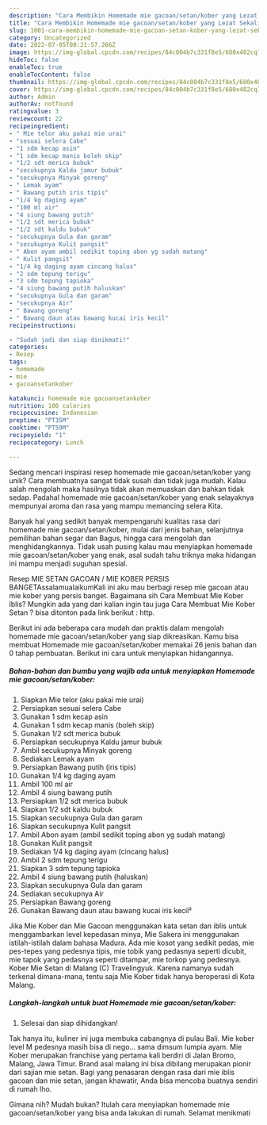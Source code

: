 ```yaml
---
description: "Cara Membikin Homemade mie gacoan/setan/kober yang Lezat Sekali"
title: "Cara Membikin Homemade mie gacoan/setan/kober yang Lezat Sekali"
slug: 1001-cara-membikin-homemade-mie-gacoan-setan-kober-yang-lezat-sekali
category: Uncategorized
date: 2022-07-05T00:21:57.266Z
image: https://img-global.cpcdn.com/recipes/84c004b7c331f8e5/680x482cq70/homemade-mie-gacoansetankober-foto-resep-utama.jpg
hideToc: false
enableToc: true
enableTocContent: false
thumbnail: https://img-global.cpcdn.com/recipes/84c004b7c331f8e5/680x482cq70/homemade-mie-gacoansetankober-foto-resep-utama.jpg
cover: https://img-global.cpcdn.com/recipes/84c004b7c331f8e5/680x482cq70/homemade-mie-gacoansetankober-foto-resep-utama.jpg
author: Admin
authorAv: notfound
ratingvalue: 3
reviewcount: 22
recipeingredient:
- " Mie telor aku pakai mie urai"
- "sesuai selera Cabe"
- "1 sdm kecap asin"
- "1 sdm kecap manis boleh skip"
- "1/2 sdt merica bubuk"
- "secukupnya Kaldu jamur bubuk"
- "secukupnya Minyak goreng"
- " Lemak ayam"
- " Bawang putih iris tipis"
- "1/4 kg daging ayam"
- "100 ml air"
- "4 siung bawang putih"
- "1/2 sdt merica bubuk"
- "1/2 sdt kaldu bubuk"
- "secukupnya Gula dan garam"
- "secukupnya Kulit pangsit"
- " Abon ayam ambil sedikit toping abon yg sudah matang"
- " Kulit pangsit"
- "1/4 kg daging ayam cincang halus"
- "2 sdm tepung terigu"
- "3 sdm tepung tapioka"
- "4 siung bawang putih haluskan"
- "secukupnya Gula dan garam"
- "secukupnya Air"
- " Bawang goreng"
- " Bawang daun atau bawang kucai iris kecil"
recipeinstructions:

- "Sudah jadi dan siap dinikmati!"
categories:
- Resep
tags:
- homemade
- mie
- gacoansetankober

katakunci: homemade mie gacoansetankober 
nutrition: 100 calories
recipecuisine: Indonesian
preptime: "PT35M"
cooktime: "PT59M"
recipeyield: "1"
recipecategory: Lunch

---
```





Sedang mencari inspirasi resep homemade mie gacoan/setan/kober yang unik? Cara membuatnya sangat tidak susah dan tidak juga mudah. Kalau salah mengolah maka hasilnya tidak akan memuaskan dan bahkan tidak sedap. Padahal homemade mie gacoan/setan/kober yang enak selayaknya mempunyai aroma dan rasa yang mampu memancing selera Kita.





Banyak hal yang sedikit banyak mempengaruhi kualitas rasa dari homemade mie gacoan/setan/kober, mulai dari jenis bahan, selanjutnya pemilihan bahan segar dan Bagus, hingga cara mengolah dan menghidangkannya. Tidak usah pusing kalau mau menyiapkan homemade mie gacoan/setan/kober yang enak,      asal sudah tahu triknya maka hidangan ini mampu menjadi suguhan spesial.














Resep MIE SETAN GACOAN / MIE KOBER PERSIS BANGETAssalamualaikumKali ini aku mau berbagi resep mie gacoan atau mie kober yang persis banget. Bagaimana sih Cara Membuat Mie Kober Iblis? Mungkin ada yang dari kalian ingin tau juga Cara Membuat Mie Kober Setan ? bisa ditonton pada link berikut : http.






Berikut ini ada beberapa cara mudah dan praktis dalam mengolah homemade mie gacoan/setan/kober yang siap dikreasikan. Kamu bisa membuat Homemade mie gacoan/setan/kober memakai 26 jenis bahan dan 0 tahap pembuatan. Berikut ini cara untuk menyiapkan hidangannya.

<!--inarticleads1-->

##### Bahan-bahan dan bumbu yang wajib ada untuk menyiapkan Homemade mie gacoan/setan/kober:

1. Siapkan  Mie telor (aku pakai mie urai)
1. Persiapkan sesuai selera Cabe
1. Gunakan 1 sdm kecap asin
1. Gunakan 1 sdm kecap manis (boleh skip)
1. Gunakan 1/2 sdt merica bubuk
1. Persiapkan secukupnya Kaldu jamur bubuk
1. Ambil secukupnya Minyak goreng
1. Sediakan  Lemak ayam
1. Persiapkan  Bawang putih (iris tipis)
1. Gunakan 1/4 kg daging ayam
1. Ambil 100 ml air
1. Ambil 4 siung bawang putih
1. Persiapkan 1/2 sdt merica bubuk
1. Siapkan 1/2 sdt kaldu bubuk
1. Siapkan secukupnya Gula dan garam
1. Siapkan secukupnya Kulit pangsit
1. Ambil  Abon ayam (ambil sedikit toping abon yg sudah matang)
1. Gunakan  Kulit pangsit
1. Sediakan 1/4 kg daging ayam (cincang halus)
1. Ambil 2 sdm tepung terigu
1. Siapkan 3 sdm tepung tapioka
1. Ambil 4 siung bawang putih (haluskan)
1. Siapkan secukupnya Gula dan garam
1. Sediakan secukupnya Air
1. Persiapkan  Bawang goreng
1. Gunakan  Bawang daun atau bawang kucai iris kecil²


Jika Mie Kober dan Mie Gacoan menggunakan kata setan dan iblis untuk menggambarkan level kepedasan minya, Mie Sakera ini menggunakan istilah-istilah dalam bahasa Madura. Ada mie kosot yang sedikit pedas, mie pes-tepes yang pedesnya tipis, mie tobik yang pedasnya seperti dicubit, mie tapok yang pedasnya seperti ditampar, mie torkop yang pedesnya. Kober Mie Setan di Malang (C) Travelingyuk. Karena namanya sudah terkenal dimana-mana, tentu saja Mie Kober tidak hanya beroperasi di Kota Malang. 

<!--inarticleads2-->

##### Langkah-langkah untuk buat Homemade mie gacoan/setan/kober:


1. Selesai dan siap dihidangkan!

Tak hanya itu, kuliner ini juga membuka cabangnya di pulau Bali. Mie kober level M pedesnya masih bisa di nego… sama dimsum lumpia ayam. Mie Kober merupakan franchise yang pertama kali berdiri di Jalan Bromo, Malang, Jawa Timur. Brand asal malang ini bisa dibilang merupakan pionir dari sajian mie setan. Bagi yang penasaran dengan rasa dari mie iblis gacoan dan mie setan, jangan khawatir, Anda bisa mencoba buatnya sendiri di rumah lho. 

Gimana nih? Mudah bukan? Itulah cara menyiapkan homemade mie gacoan/setan/kober yang bisa anda lakukan di rumah. Selamat menikmati
